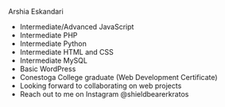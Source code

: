 Arshia Eskandari
- Intermediate/Advanced JavaScript
- Intermediate PHP
- Intermediate Python
- Intermediate HTML and CSS
- Intermediate MySQL
- Basic WordPress
- Conestoga College graduate (Web Development Certificate)
- Looking forward to collaborating on web projects
- Reach out to me on Instagram @shieldbearerkratos

<!---
arshia-eskandari/arshia-eskandari is a ✨ special ✨ repository because its `README.md` (this file) appears on your GitHub profile.
You can click the Preview link to take a look at your changes.
--->
